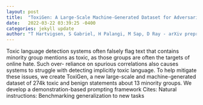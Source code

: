 ```yaml
---
layout: post
title:  "ToxiGen: A Large-Scale Machine-Generated Dataset for Adversarial and Implicit Hate Speech Detection"
date:   2022-03-22 03:39:25 -0400
categories: jekyll update
author: "T Hartvigsen, S Gabriel, H Palangi, M Sap, D Ray - arXiv preprint arXiv , 2022"
---
```

Toxic language detection systems often falsely flag text that contains minority group mentions as toxic, as those groups are often the targets of online hate. Such over- reliance on spurious correlations also causes systems to struggle with detecting implicitly toxic language. To help mitigate these issues, we create ToxiGen, a new large-scale and machine-generated dataset of 274k toxic and benign statements about 13 minority groups. We develop a demonstration-based prompting framework Cites: Natural instructions: Benchmarking generalization to new tasks